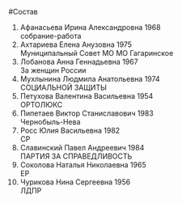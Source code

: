 #Состав
1. Афанасьева Ирина Александровна 1968   
    собрание-работа
2. Ахтариева Елена Анузовна 1975   
    Муниципальный Совет МО МО Гагаринское
3. Лобанова Анна Геннадьевна 1967   
    За женщин России
4. Мухлынина Людмила Анатольевна 1974   
    СОЦИАЛЬНОЙ ЗАЩИТЫ
5. Петухова Валентина Васильевна 1954   
    ОРТОЛЮКС
6. Пипетаев Виктор Станиславович 1983   
    Чернобыль-Нева
7. Росс Юлия Васильевна 1982   
    СР
8. Славинский Павел Андреевич 1984   
    ПАРТИЯ ЗА СПРАВЕДЛИВОСТЬ
9. Соколова Наталья Николаевна 1965   
    ЕР
10. Чурикова Нина Сергеевна 1956   
    ЛДПР
